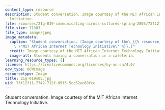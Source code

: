 ```yaml
---
content_type: resource
description: Student conversation. Image courtesy of the MIT African Internet Technology
  Initiative.
file: /courses/21g-019-communicating-across-cultures-spring-2005/73f12f117f42712f05f55cc52ac60fcc_21g-019s05.jpg
file_size: 71383
file_type: image/jpeg
image_metadata:
  caption: "Student conversation. (Image courtesy of the\_{{% resource_link \"8aa40402-aea1-4cbb-aa8d-e434ff4fab63\"\
    \ \"MIT African Internet Technology Initiative\" %}}.)"
  credit: Image courtesy of the MIT African Internet Technology Initiative.
  image-alt: Students having a conversation in a cafeteria.
learning_resource_types: []
license: https://creativecommons.org/licenses/by-nc-sa/4.0/
ocw_type: OCWImage
resourcetype: Image
title: 21g-019s05.jpg
uid: 73f12f11-7f42-712f-05f5-5cc52ac60fcc
---
```

Student conversation. Image courtesy of the MIT African Internet Technology Initiative.